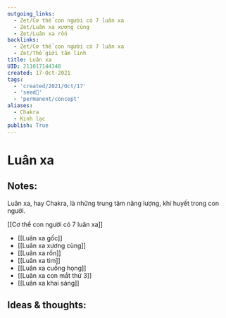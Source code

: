 ```yaml
---
outgoing_links:
  - Zet/Cơ thể con người có 7 luân xa
  - Zet/Luân xa xương cùng
  - Zet/Luân xa rốn
backlinks:
  - Zet/Cơ thể con người có 7 luân xa
  - Zet/Thế giới tâm linh
title: Luân xa
UID: 211017144348
created: 17-Oct-2021
tags:
  - 'created/2021/Oct/17'
  - 'seed🥜'
  - 'permanent/concept'
aliases:
  - Chakra
  - Kinh lạc
publish: True
---
```

# Luân xa

## Notes:
Luân xa, hay Chakra, là những trung tâm năng lượng, khí huyết trong con người.

[[Cơ thể con người có 7 luân xa]]

- [[Luân xa gốc]]
- [[Luân xa xương cùng]]
- [[Luân xa rốn]]
- [[Luân xa tim]]
- [[Luân xa cuống họng]]
- [[Luân xa con mắt thứ 3]]
- [[Luân xa khai sáng]]

## Ideas & thoughts:


